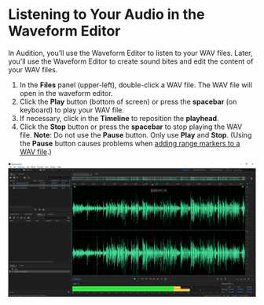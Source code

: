 # Listening to Your Audio in the Waveform Editor

In Audition, you’ll use the Waveform Editor to listen to your WAV files. Later, you'll use the Waveform Editor to create sound bites and edit the content of your WAV files.

1. In the **Files** panel \(upper-left\), double-click a WAV file. The WAV file will open in the waveform editor. 
2. Click the **Play** button \(bottom of screen\) or press the **spacebar** \(on keyboard\) to play your WAV file.
3. If necessary, click in the **Timeline** to reposition the **playhead**.
4. Click the **Stop** button or press the **spacebar** to stop playing the WAV file. **Note**: Do not use the **Pause** button. Only use **Play** and **Stop**. \(Using the **Pause** button causes problems when [adding range markers to a WAV file](/listening-and-logging/adding-range-markers-to-wav-file.md).\) 

![](/assets/listening-in-waveform-editor-pc.png)

